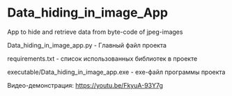 # Data_hiding_in_image_App
App to hide and retrieve data from byte-code of jpeg-images

Data_hiding_in_image_app.py - Главный файл проекта

requirements.txt - список использованных библиотек в проекте

executable/Data_hiding_in_image_app.exe - exe-файл программы проекта

Видео-демонстрация: https://youtu.be/FkyuA-93Y7g
